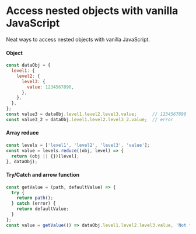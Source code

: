 # Access nested objects with vanilla JavaScript
Neat ways to access nested objects with vanilla JavaScript.

#### Object
```javascript
const dataObj = {
  level1: {
    level2: {
      level3: {
        value: 1234567890,
      },
    },
  },
};
const value3 = dataObj.level1.level2.level3.value;      // 1234567890
const value3_2 = dataObj.level1.level2.level3_2.value;  // error
```

#### Array reduce
```javascript
const levels = ['level1', 'level2', 'level3', 'value'];
const value = levels.reduce((obj, level) => {
  return (obj || {})[level];
}, dataObj);
```

#### Try/Catch and arrow function
```javascript
const getValue = (path, defaultValue) => {
  try {
    return path();
  } catch (error) {
    return defaultValue;
  }
};
const value = getValue(() => dataObj.level1.level2.level3.value, 'Not found');
```
